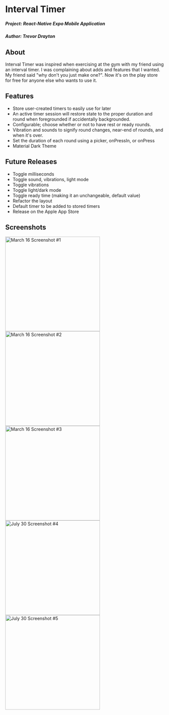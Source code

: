 # Interval Timer

##### Project: React-Native Expo Mobile Application
##### Author: Trevor Drayton

## About 

Interval Timer was inspired when exercising at the gym with my friend using an interval timer. I was complaining about adds and features that I wanted. My friend said "why don't you just make one?". Now it's on the play store for free for anyone else who wants to use it.

## Features
- Store user-created timers to easily use for later
- An active timer session will restore state to the proper duration and round when foregrounded if accidentally backgrounded.
- Configurable; choose whether or not to have rest or ready rounds.
- Vibration and sounds to signify round changes, near-end of rounds, and when it's over.
- Set the duration of each round using a picker, onPressIn, or onPress
- Material Dark Theme

## Future Releases
- Toggle milliseconds
- Toggle sound, vibrations, light mode
- Toggle vibrations
- Toggle light/dark mode
- Toggle ready time (making it an unchangeable, default value)
- Refactor the layout
- Default timer to be added to stored timers
- Release on the Apple App Store

## Screenshots
<div style="display: inline-block;">
<img src="https://github.com/TrevorDrayton03/Interval-Timer/assets/56656811/318979fe-73f5-4c85-8865-0d4f1d05df2d" alt="March 16 Screenshot #1" width="300">
<img src="https://github.com/TrevorDrayton03/Interval-Timer/assets/56656811/338f908f-0c9a-4a46-9f98-c88fd751dfed" alt="March 16 Screenshot #2" width="300">
<img src="https://github.com/TrevorDrayton03/Interval-Timer/assets/56656811/151cd62d-b7c7-46d3-9c68-90952c9c47bf" alt="March 16 Screenshot #3" width="300">
<img src="https://github.com/TrevorDrayton03/Interval-Timer/assets/56656811/f1bf17e7-e31b-4848-b4a5-185aa32d08ea" alt="July 30 Screenshot #4" width="300">
<img src="https://github.com/TrevorDrayton03/Interval-Timer/assets/56656811/cc65cb72-67f2-434b-b691-9e0affb6af07" alt="July 30 Screenshot #5" width="300">

</div>
